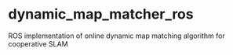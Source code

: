 # dynamic_map_matcher_ros
ROS implementation of online dynamic map matching algorithm for cooperative SLAM
